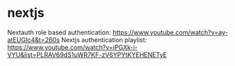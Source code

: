 # nextjs

Nextauth role based authentication: https://www.youtube.com/watch?v=ay-atEUGIc4&t=260s
Nextjs authentication playlist: https://www.youtube.com/watch?v=iPGXk-i-VYU&list=PLRAV69dS1uWR7KF-zV6YPYtKYEHENETyE
